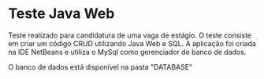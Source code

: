 # Teste Java Web
Teste realizado para candidatura de uma vaga de estágio. O teste consiste em criar um código CRUD utilizando Java Web e SQL.
A aplicação foi criada na IDE NetBeans e utiliza o MySql como gerenciador de banco de dados.

O banco de dados está disponível na pasta "DATABASE"
